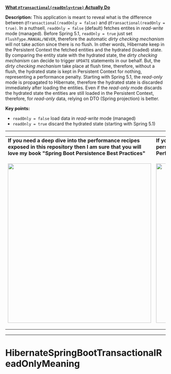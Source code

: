 **[What `@Transactional(readOnly=true)` Actually Do](https://github.com/AnghelLeonard/Hibernate-SpringBoot/tree/master/HibernateSpringBootTransactionalReadOnlyMeaning)**
  
 **Description:** This application is meant to reveal what is the difference between `@Transactional(readOnly = false)` and `@Transactional(readOnly = true)`. In a nuthsell, `readOnly = false` (default) fetches entites in *read-write* mode (managed). Before Spring 5.1, `readOnly = true` just set `FlushType.MANUAL/NEVER`, therefore the automatic *dirty checking mechanism* will not take action since there is no flush. In other words, Hibernate keep in the Persistent Context the fetched entities and the hydrated (loaded) state. By comparing the entity state with the hydrated state, the *dirty checking mechanism* can decide to trigger `UPDATE` statements in our behalf. But, the *dirty checking mechanism* take place at flush time, therefore, without a flush, the hydrated state is kept in Persistent Context for nothing, representing a performance penalty. Starting with Spring 5.1, the *read-only* mode is propagated to Hibernate, therefore the hydrated state is discarded immediately after loading the entities. Even if the *read-only* mode discards the hydrated state the entities are still loaded in the Persistent Context, therefore, for *read-only* data, relying on DTO (Spring projection) is better.

**Key points:**
- `readOnly = false` load data in *read-write* mode (managed)
- `readOnly = true` discard the hydrated state (starting with Spring 5.1)
     
-----------------------------------------------------------------------------------------------------------------------    
<table>
     <tr><td><b>If you need a deep dive into the performance recipes exposed in this repository then I am sure that you will love my book "Spring Boot Persistence Best Practices"</b></td><td><b>If you need a hand of tips and illustrations of 100+ Java persistence performance issues then "Java Persistence Performance Illustrated Guide" is for you.</b></td></tr>
     <tr><td>
<a href="https://www.apress.com/us/book/9781484256251"><p align="left"><img src="https://github.com/AnghelLeonard/Hibernate-SpringBoot/blob/master/Spring%20Boot%20Persistence%20Best%20Practices.jpg" height="500" width="450"/></p></a>
</td><td>
<a href="https://leanpub.com/java-persistence-performance-illustrated-guide"><p align="right"><img src="https://github.com/AnghelLeonard/Hibernate-SpringBoot/blob/master/Java%20Persistence%20Performance%20Illustrated%20Guide.jpg" height="500" width="450"/></p></a>
</td></tr></table>

-----------------------------------------------------------------------------------------------------------------------    
# HibernateSpringBootTransactionalReadOnlyMeaning
